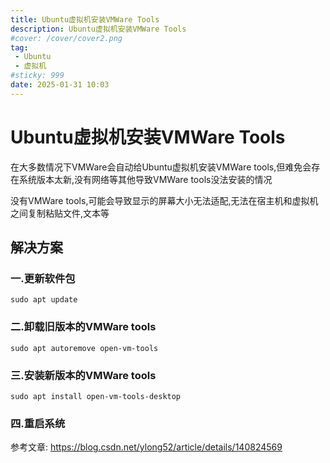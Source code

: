 ```yaml
---
title: Ubuntu虚拟机安装VMWare Tools
description: Ubuntu虚拟机安装VMWare Tools
#cover: /cover/cover2.png
tag:
 - Ubuntu
 - 虚拟机
#sticky: 999
date: 2025-01-31 10:03
---
```


# Ubuntu虚拟机安装VMWare Tools

在大多数情况下VMWare会自动给Ubuntu虚拟机安装VMWare tools,但难免会存在系统版本太新,没有网络等其他导致VMWare tools没法安装的情况

没有VMWare tools,可能会导致显示的屏幕大小无法适配,无法在宿主机和虚拟机之间复制粘贴文件,文本等

## 解决方案

### 一.更新软件包

```shell
sudo apt update
```

### 二.卸载旧版本的VMWare tools

```shell
sudo apt autoremove open-vm-tools
```

### 三.安装新版本的VMWare tools

```shell
sudo apt install open-vm-tools-desktop
```

### 四.重启系统


参考文章: https://blog.csdn.net/ylong52/article/details/140824569
